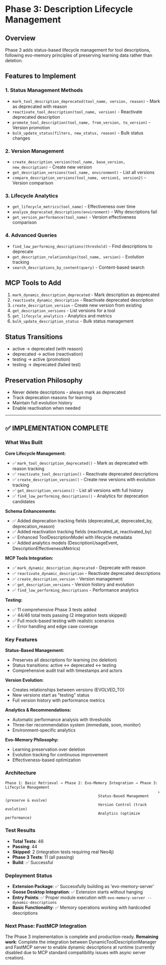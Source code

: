 # Phase 3: Description Lifecycle Management

## Overview
Phase 3 adds status-based lifecycle management for tool descriptions, following evo-memory principles of preserving learning data rather than deletion.

## Features to Implement

### 1. Status Management Methods
- `mark_tool_description_deprecated(tool_name, version, reason)` - Mark as deprecated with reason
- `reactivate_tool_description(tool_name, version)` - Reactivate deprecated description
- `promote_tool_description(tool_name, from_version, to_version)` - Version promotion
- `bulk_update_status(filters, new_status, reason)` - Bulk status changes

### 2. Version Management
- `create_description_version(tool_name, base_version, new_description)` - Create new version
- `get_description_versions(tool_name, environment)` - List all versions
- `compare_description_versions(tool_name, version1, version2)` - Version comparison

### 3. Lifecycle Analytics
- `get_lifecycle_metrics(tool_name)` - Effectiveness over time
- `analyze_deprecated_descriptions(environment)` - Why descriptions fail
- `get_version_performance(tool_name)` - Version effectiveness comparison

### 4. Advanced Queries
- `find_low_performing_descriptions(threshold)` - Find descriptions to deprecate
- `get_description_relationships(tool_name, version)` - Evolution tracking
- `search_descriptions_by_content(query)` - Content-based search

## MCP Tools to Add
1. `mark_dynamic_description_deprecated` - Mark description as deprecated
2. `reactivate_dynamic_description` - Reactivate deprecated description  
3. `create_description_version` - Create new version from existing
4. `get_description_versions` - List versions for a tool
5. `get_lifecycle_analytics` - Analytics and metrics
6. `bulk_update_description_status` - Bulk status management

## Status Transitions
- active → deprecated (with reason)
- deprecated → active (reactivation)
- testing → active (promotion)
- testing → deprecated (failed test)

## Preservation Philosophy
- Never delete descriptions - always mark as deprecated
- Track deprecation reasons for learning
- Maintain full evolution history
- Enable reactivation when needed

---

## ✅ IMPLEMENTATION COMPLETE

### What Was Built

**Core Lifecycle Management:**
- ✅ `mark_tool_description_deprecated()` - Mark as deprecated with reason tracking
- ✅ `reactivate_tool_description()` - Reactivate deprecated descriptions
- ✅ `create_description_version()` - Create new versions with evolution tracking
- ✅ `get_description_versions()` - List all versions with full history
- ✅ `find_low_performing_descriptions()` - Analytics for deprecation candidates

**Schema Enhancements:**
- ✅ Added deprecation tracking fields (deprecated_at, deprecated_by, deprecation_reason)
- ✅ Added reactivation tracking fields (reactivated_at, reactivated_by)
- ✅ Enhanced ToolDescriptionModel with lifecycle metadata
- ✅ Added analytics models (DescriptionUsageEvent, DescriptionEffectivenessMetrics)

**MCP Tools Integration:**
- ✅ `mark_dynamic_description_deprecated` - Deprecate with reason
- ✅ `reactivate_dynamic_description` - Reactivate deprecated descriptions
- ✅ `create_description_version` - Version management
- ✅ `get_description_versions` - Version history and evolution
- ✅ `find_low_performing_descriptions` - Performance analytics

**Testing:**
- ✅ 11 comprehensive Phase 3 tests added
- ✅ 44/46 total tests passing (2 integration tests skipped)
- ✅ Full mock-based testing with realistic scenarios
- ✅ Error handling and edge case coverage

### Key Features

**Status-Based Management:**
- Preserves all descriptions for learning (no deletion)
- Status transitions: active ↔ deprecated ↔ testing
- Comprehensive audit trail with timestamps and actors

**Version Evolution:**
- Creates relationships between versions (EVOLVED_TO)
- New versions start as "testing" status
- Full version history with performance metrics

**Analytics & Recommendations:**
- Automatic performance analysis with thresholds
- Three-tier recommendation system (immediate, soon, monitor)
- Environment-specific analytics

**Evo-Memory Philosophy:**
- Learning preservation over deletion
- Evolution tracking for continuous improvement
- Effectiveness-based optimization

### Architecture

```
Phase 1: Basic Retrieval → Phase 2: Evo-Memory Integration → Phase 3: Lifecycle Management
                                                                     ↓
                                          Status-Based Management (preserve & evolve)
                                          Version Control (track evolution)
                                          Analytics (optimize performance)
```

### Test Results
- **Total Tests**: 46
- **Passing**: 44 
- **Skipped**: 2 (integration tests requiring real Neo4j)
- **Phase 3 Tests**: 11 (all passing)
- **Build**: ✅ Successful

### Deployment Status
- **Extension Package**: ✅ Successfully building as 'evo-memory-server'
- **Goose Desktop Integration**: ✅ Extension starts without hanging
- **Entry Points**: ✅ Proper module execution with `evo-memory-server --dynamic-descriptions`
- **Basic Functionality**: ✅ Memory operations working with hardcoded descriptions

### Next Phase: FastMCP Integration
The Phase 3 implementation is complete and production-ready. **Remaining work**: Complete the integration between DynamicToolDescriptionManager and FastMCP server to enable dynamic descriptions at runtime (currently disabled due to MCP standard compatibility issues with async server creation).
